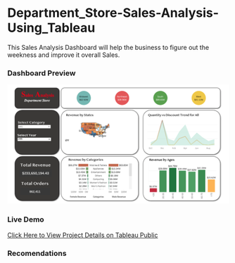 # Department_Store-Sales-Analysis-Using_Tableau
This Sales Analysis Dashboard will help the business to figure out the weekness and improve it overall Sales. 

### Dashboard Preview 
![Dashboard on Tableu Public](https://github.com/SukantoDey/Sales-Analysis-Tableau/blob/c807db6964f8607253e3dc18c7047f84ca0dc632/Screen%20Shot%202022-06-28%20at%202.27.31%20PM.png)

### Live Demo 
[Click Here to View Project Details on Tableau Public](https://public.tableau.com/views/SalesAnalysis_16558440332670/Sales_Dashboard?:language=en-US&:display_count=n&:origin=viz_share_link)

### Recomendations 
